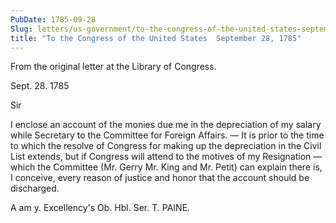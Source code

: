 ```yaml
---
PubDate: 1785-09-28
Slug: letters/us-government/to-the-congress-of-the-united-states-september-28-1785
title: "To the Congress of the United States  September 28, 1785"
---
```


   From the original letter at the Library of Congress.
   
   Sept. 28. 1785
   
   Sir

   I enclose an account of the monies due me in the depreciation of my salary
   while Secretary to the Committee for Foreign Affairs. &mdash; It is prior to the
   time to which the resolve of Congress for making up the depreciation in
   the Civil List extends, but if Congress will attend to the motives of my
   Resignation &mdash; which the Committee (Mr. Gerry Mr. King and Mr. Petit) can
   explain there is, I conceive, every reason of justice and honor that the
   account should be discharged.
   
   A am y. Excellency's Ob. Hbl. Ser. T. PAINE.




